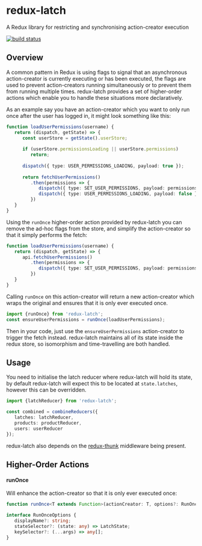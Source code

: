 redux-latch
============================
A Redux library for restricting and synchronising action-creator execution

[![build status](https://secure.travis-ci.org/frankwallis/redux-latch.png?branch=master)](http://travis-ci.org/frankwallis/redux-latch)

## Overview ##

A common pattern in Redux is using flags to signal that an asynchronous action-creator is currently executing or has been executed, the flags are used to prevent action-creators running simultaneously or to prevent them from running multiple times. redux-latch provides a set of higher-order actions which enable you to handle these situations more declaratively.

As an example say you have an action-creator which you want to only run once after the user has logged in, it might look something like this:

```ts
function loadUserPermissions(username) {
   return (dispatch, getState) => {
      const userStore = getState().userStore;
       
      if (userStore.permissionsLoading || userStore.permissions)
         return;
         
      dispatch({ type: USER_PERMISSIONS_LOADING, payload: true });
      
      return fetchUserPermissions()
         .then(permissions => {
            dispatch({ type: SET_USER_PERMISSIONS, payload: permissions });
            dispatch({ type: USER_PERMISSIONS_LOADING, payload: false });
         })
   }
}
```

Using the ```runOnce``` higher-order action provided by redux-latch you can remove the ad-hoc flags from the store, and simplify the action-creator so that it simply performs the fetch:

```ts
function loadUserPermissions(username) {
   return (dispatch, getState) => {      
      api.fetchUserPermissions()
         .then(permissions => {
            dispatch({ type: SET_USER_PERMISSIONS, payload: permissions });
         })
   }
}
```
Calling ```runOnce``` on this action-creator will return a new action-creator which wraps the original and ensures that it is only ever executed once.

```ts
import {runOnce} from 'redux-latch';
const ensureUserPermissions = runOnce(loadUserPermissions);    
```

Then in your code, just use the ```ensureUserPermissions``` action-creator to trigger the fetch instead. redux-latch maintains all of its state inside the redux store, so isomorphism and time-travelling are both handled. 

## Usage ##

You need to initialise the latch reducer where redux-latch will hold its state, by default redux-latch will expect this to be located at ```state.latches```, however this can be overridden.

```ts
import {latchReducer} from 'redux-latch';

const combined = combineReducers({
   latches: latchReducer,
   products: productReducer,
   users: userReducer
});
```

redux-latch also depends on the [redux-thunk](https://github.com/gaearon/redux-thunk) middleware being present.

## Higher-Order Actions ##

#### runOnce ####

Will enhance the action-creator so that it is only ever executed once:

```ts
function runOnce<T extends Function>(actionCreator: T, options?: RunOnceOptions): T;

interface RunOnceOptions {
   displayName?: string;
   stateSelector?: (state: any) => LatchState;
   keySelector?: (...args) => any[];
}
```

